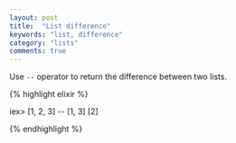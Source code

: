```yaml
---
layout: post
title:  "List difference"
keywords: "list, difference"
category: "lists"
comments: true
---
```


Use `--` operator to return the difference between two lists.

{% highlight elixir %}

iex> [1, 2, 3] -- [1, 3]
[2]

{% endhighlight %}
